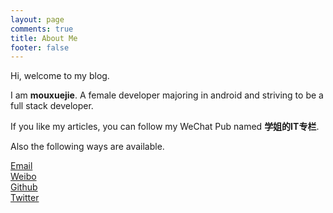 ```yaml
---
layout: page
comments: true
title: About Me
footer: false
---
```


Hi, welcome to my blog.

I am **mouxuejie**. A female developer majoring in android and striving to be a full stack developer.

If you like my articles, you can follow my WeChat Pub named **学姐的IT专栏**.

Also the following ways are available.

[Email](mailto:mouxuejie@gmail.com)     
[Weibo](http://weibo.com/u/2019322347)	  
[Github](https://github.com/mouxuejie)       
[Twitter](https://twitter.com/wangxinghe1988)
